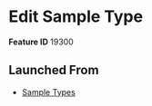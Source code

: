 # Edit Sample Type

**Feature ID** 19300

## Launched From

- [Sample Types](Sample%20Types.md)











































































